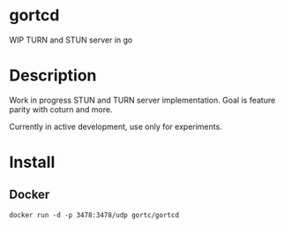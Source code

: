 # gortcd
WIP TURN and STUN server in go

# Description
Work in progress STUN and TURN server implementation.
Goal is feature parity with coturn and more.

Currently in active development, use only for experiments.

# Install
## Docker
```
docker run -d -p 3478:3478/udp gortc/gortcd
```